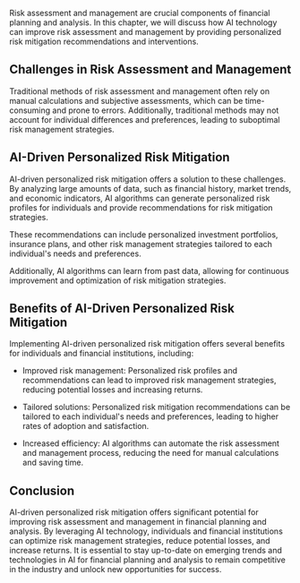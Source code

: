 
Risk assessment and management are crucial components of financial planning and analysis. In this chapter, we will discuss how AI technology can improve risk assessment and management by providing personalized risk mitigation recommendations and interventions.

Challenges in Risk Assessment and Management
--------------------------------------------

Traditional methods of risk assessment and management often rely on manual calculations and subjective assessments, which can be time-consuming and prone to errors. Additionally, traditional methods may not account for individual differences and preferences, leading to suboptimal risk management strategies.

AI-Driven Personalized Risk Mitigation
--------------------------------------

AI-driven personalized risk mitigation offers a solution to these challenges. By analyzing large amounts of data, such as financial history, market trends, and economic indicators, AI algorithms can generate personalized risk profiles for individuals and provide recommendations for risk mitigation strategies.

These recommendations can include personalized investment portfolios, insurance plans, and other risk management strategies tailored to each individual's needs and preferences.

Additionally, AI algorithms can learn from past data, allowing for continuous improvement and optimization of risk mitigation strategies.

Benefits of AI-Driven Personalized Risk Mitigation
--------------------------------------------------

Implementing AI-driven personalized risk mitigation offers several benefits for individuals and financial institutions, including:

* Improved risk management: Personalized risk profiles and recommendations can lead to improved risk management strategies, reducing potential losses and increasing returns.

* Tailored solutions: Personalized risk mitigation recommendations can be tailored to each individual's needs and preferences, leading to higher rates of adoption and satisfaction.

* Increased efficiency: AI algorithms can automate the risk assessment and management process, reducing the need for manual calculations and saving time.

Conclusion
----------

AI-driven personalized risk mitigation offers significant potential for improving risk assessment and management in financial planning and analysis. By leveraging AI technology, individuals and financial institutions can optimize risk management strategies, reduce potential losses, and increase returns. It is essential to stay up-to-date on emerging trends and technologies in AI for financial planning and analysis to remain competitive in the industry and unlock new opportunities for success.
